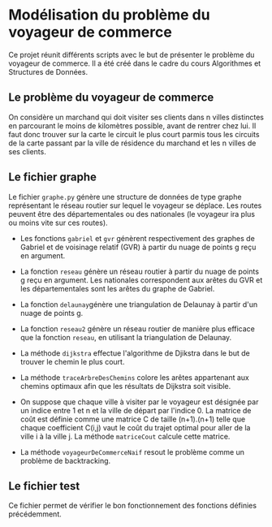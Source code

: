 # Modélisation du problème du voyageur de commerce

Ce projet réunit différents scripts avec le but de présenter le problème du voyageur de commerce. Il a été créé dans le cadre du cours Algorithmes et Structures de Données.

## Le problème du voyageur de commerce

On considère un marchand qui doit visiter ses clients dans n villes distinctes en parcourant le moins de kilomètres possible, avant de rentrer chez lui. Il faut donc trouver sur la carte le circuit le plus court parmis tous les circuits de la carte passant par la ville de résidence du marchand et les n villes de ses clients.

## Le fichier graphe
 Le fichier `graphe.py` génère une structure de données de type graphe représentant le réseau routier sur lequel le voyageur se déplace. Les routes peuvent être des départementales ou des nationales (le voyageur ira plus ou moins vite sur ces routes).

 * Les fonctions `gabriel` et `gvr` génèrent respectivement des graphes de Gabriel et de voisinage relatif (GVR) à partir du nuage de points g reçu en argument.

 * La fonction `reseau` génère un réseau routier à partir du nuage de points g reçu en argument. Les nationales correspondent aux arêtes du GVR et les départementales sont les arêtes du graphe de Gabriel.

 * La fonction `delaunay`génère une triangulation de Delaunay à partir d'un nuage de points g.

* La fonction `reseau2` génère un réseau routier de manière plus efficace que la fonction `reseau`, en utilisant la triangulation de Delaunay.

* La méthode `dijkstra` effectue l'algorithme de Djikstra dans le but de trouver le chemin le plus court.

* La méthode `traceArbreDesChemins` colore les arêtes appartenant aux chemins optimaux afin que les résultats de Dijkstra soit visible.

* On suppose que chaque ville à visiter par le voyageur est désignée par un indice entre 1 et n et la ville de départ par l'indice 0. La matrice de coût est définie comme une matrice C de taille (n+1).(n+1) telle que chaque coefficient C(i,j) vaut le coût du trajet optimal pour aller de la ville i à la ville j. La méthode `matriceCout` calcule cette matrice.

* La méthode `voyageurDeCommerceNaif` resout le problème comme un problème de backtracking.

## Le fichier test 

Ce fichier permet de vérifier le bon fonctionnement des fonctions définies précédemment.